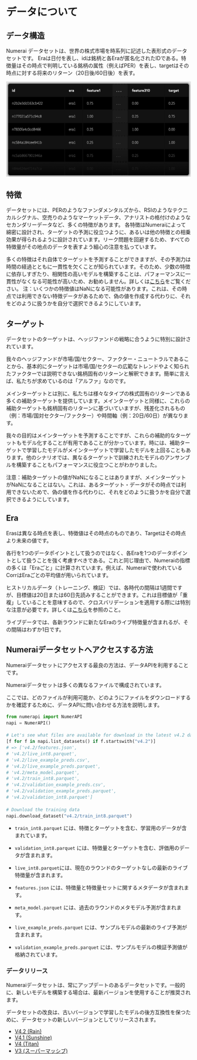 # データについて
## データ構造

Numerai データセットは、世界の株式市場を時系列に記述した表形式のデータセットです。
Eraは日付を表し、idは銘柄と各Eraが匿名化されたIDである。特徴量はその時点で判明している銘柄の属性（例えばPER）を表し、targetはその時点に対する将来のリターン（20日後/60日後）を表す。

![Numerai データ構造例](/.gitbook/assets/data_example_image.png)

## 特徴
データセットには、PERのようなファンダメンタルズから、RSIのようなテクニカルシグナル、空売りのようなマーケットデータ、アナリストの格付けのようなセカンダリーデータなど、多くの特徴があります。
各特徴はNumeraiによって綿密に設計され、ターゲットの予測に役立つように、あるいは他の特徴との相乗効果が得られるように設計されています。リーク問題を回避するため、すべての特徴量がその地点のデータを表すよう細心の注意を払っています。

多くの特徴はそれ自体でターゲットを予測することができますが、その予測力は時間の経過とともに一貫性を欠くことが知られています。そのため、少数の特徴に依存しすぎたり、相関性の高いモデルを構築することは、パフォーマンスに一貫性がなくなる可能性が高いため、お勧めしません。詳しくは[こちら](https://forum.numer.ai/t/model-diagnostics-feature-exposure/899)をご覧ください。 
注：いくつかの特徴値はNaNになる可能性があります。これは、その時点では利用できない特徴データがあるためで、偽の値を作成する代わりに、それをどのように扱うかを自分で選択できるようにしています。

## ターゲット 
データセットのターゲットは、ヘッジファンドの戦略に合うように特別に設計されています。

我々のヘッジファンドが市場/国/セクター、ファクター・ニュートラルであることから、基本的にターゲットは市場/国/セクターの広範なトレンドやよく知られたファクターでは説明できない銘柄固有のリターンと解釈できます。簡単に言えば、私たちが求めているのは「アルファ」なのです。

メインターゲットとは別に、私たちは様々なタイプの株式固有のリターンである多くの補助ターゲットを提供しています。メインターゲットと同様に、これらの補助ターゲットも銘柄固有のリターンに基づいていますが、残差化されるもの（例：市場/国対セクター/ファクター）や時間軸（例：20日/60日）が異なります。  

我々の目的はメインターゲットを予測することですが、これらの補助的なターゲットもモデル化することが有用であることが分かっています。時には、補助ターゲットで学習したモデルがメインターゲットで学習したモデルを上回ることもあります。他のシナリオでは、異なるターゲットで訓練されたモデルのアンサンブルを構築することもパフォーマンスに役立つことがわかりました。 

注意：補助ターゲットの値がNaNになることはありますが、メインターゲットがNaNになることはない。これは、あるターゲット・データがその時点では利用できないためで、偽の値を作る代わりに、それをどのように扱うかを自分で選択できるようにしています。

## Era

Erasは異なる時点を表し、特徴値はその時点のものであり、Targetはその時点より未来の値です。

各行を1つのデータポイントとして扱うのではなく、各Eraを1つのデータポイントとして扱うことを強く考慮すべきである。これと同じ理由で、Numeraiの指標の多くは「Eraごと」に計算されています。例えば、Numeraiで使われているCorrはEraごとの平均値が用いられています。

ヒストリカルデータ（トレーニング、検証）では、各時代の間隔は1週間ですが、目標値は20日または60日先読みすることができます。これは目標値が「重複」していることを意味するので、クロスバリデーションを適用する際には特別な注意が必要です。詳しくは[こちら](https://forum.numer.ai/t/era-wise-time-series-cross-validation/791)を参照のこと。 

ライブデータでは、各新ラウンドに新たなEraのライブ特徴量が含まれるが、その間隔はわずか1日です。 

## Numeraiデータセットへアクセスする方法

Numeraiデータセットにアクセスする最良の方法は、データAPIを利用することです。

Numeraiデータセットは多くの異なるファイルで構成されています。

ここでは、どのファイルが利用可能か、どのようにファイルをダウンロードするかを確認するために、データAPIに問い合わせる方法を説明します。

```python
from numerapi import NumerAPI
napi = NumerAPI()

# Let's see what files are available for download in the latest v4.2 dataset
[f for f in napi.list_datasets() if f.startswith("v4.2")]
# => ['v4.2/features.json',
# 'v4.2/live_int8.parquet',
# 'v4.2/live_example_preds.csv',
# 'v4.2/live_example_preds.parquet',
# 'v4.2/meta_model.parquet',
# 'v4.2/train_int8.parquet',
# 'v4.2/validation_example_preds.csv',
# 'v4.2/validation_example_preds.parquet',
# 'v4.2/validation_int8.parquet']

# Download the training data
napi.download_dataset("v4.2/train_int8.parquet")
```

 - `train_int8.parquet` には、特徴とターゲットを含む、学習用のデータが含まれています。

 - `validation_int8.parquet` には、特徴量とターゲットを含む、評価用のデータが含まれます。

 - `live_int8.parquet`には、現在のラウンドのターゲットなしの最新のライブ特徴量が含まれます。

 - `features.json` には、特徴量と特徴量セットに関するメタデータが含まれます。

 - `meta_model.parquet` には、過去のラウンドのメタモデル予測が含まれます。

 - `live_example_preds.parquet` には、サンプルモデルの最新のライブ予測が含まれます。

 - `validation_example_preds.parquet` には、サンプルモデルの検証予測値が格納されています。

### データリリース

Numeraiデータセットは、常にアップデートのあるデータセットです。一般的に、新しいモデルを構築する場合は、最新バージョンを使用することが推奨されます。

データセットの改良は、古いバージョンで学習したモデルの後方互換性を保つために、データセットの新しいバージョンとしてリリースされます。

 - [V4.2 (Rain)](https://forum.numer.ai/t/rain-data-release/6657)
 - [V4.1 (Sunshine)](https://forum.numer.ai/t/super-massive-data-sunshine/5977)
 - [V4 (Titan)](https://forum.numer.ai/t/v4-tournament-data-announcement/5163)
 - [V3 (スーパーマッシブ)](https://forum.numer.ai/t/super-massive-data-release-deep-dive/4053)
